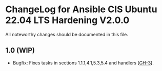 # ChangeLog for Ansible CIS Ubuntu 22.04 LTS Hardening V2.0.0
All noteworthy changes should be documented in this file.

## 1.0 (WIP)
- Bugfix: Fixes tasks in sections 1.1.1,4.1,5.3,5.4 and handlers [[GH-3](https://github.com/alivx/CIS-Ubuntu-22.04-Ansible/pull/3)].
